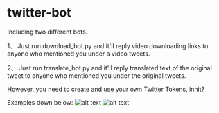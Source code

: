 # twitter-bot

Including two different bots.

1、
Just run download_bot.py and it'll reply video downloading links to anyone who mentioned you under a video tweets. 

2、
Just run translate_bot.py and it'll reply translated text of the original tweet to anyone who mentioned you under the original tweets. 

However, you need to create and use your own Twitter Tokens, innit?

Examples down below:
![alt text](https://github.com/Mikky-Li/twitter-downloading-bot/blob/main/example%201.jpg?raw=true)
![alt text](https://github.com/Mikky-Li/twitter-downloading-bot/blob/main/example%202.jpg?raw=true)

